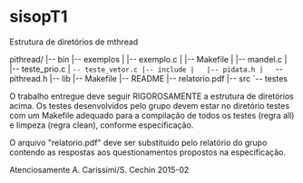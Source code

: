# sisopT1

Estrutura de diretórios de mthread

pithread/
|-- bin
|-- exemplos
|   |-- exemplo.c
|   |-- Makefile
|   |-- mandel.c
|   |-- teste_prio.c
|   `-- teste_vetor.c
|-- include
|   |-- pidata.h
|   `-- pithread.h
|-- lib
|-- Makefile
|-- README
|-- relatorio.pdf
|-- src
`-- testes

O trabalho entregue deve seguir RIGOROSAMENTE a estrutura de diretórios acima. Os testes desenvolvidos pelo grupo devem estar no diretório testes com um Makefile adequado para a compilação de todos os testes (regra all) e limpeza (regra clean), conforme especificação.

O arquivo "relatorio.pdf" deve ser substituido pelo relatório do grupo contendo as respostas aos questionamentos propostos na especificação.

Atenciosamente
A. Carissimi/S. Cechin
2015-02
